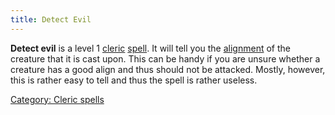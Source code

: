 ```yaml
---
title: Detect Evil
---
```


**Detect evil** is a level 1 [cleric](cleric "wikilink")
[spell](spell "wikilink"). It will tell you the
[alignment](alignment "wikilink") of the creature that it is cast upon.
This can be handy if you are unsure whether a creature has a good align
and thus should not be attacked. Mostly, however, this is rather easy to
tell and thus the spell is rather useless.

[Category: Cleric spells](Category:_Cleric_spells "wikilink")